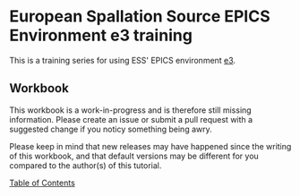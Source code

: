 # European Spallation Source EPICS Environment e3 training

This is a training series for using ESS' EPICS environment [e3](https://github.com/icshwi/e3).

## Workbook

This workbook is a work-in-progress and is therefore still missing information. Please create an issue or submit a pull request with a suggested change if you noticy something being awry.

Please keep in mind that new releases may have happened since the writing of this workbook, and that default versions may be different for you compared to the author(s) of this tutorial.

[Table of Contents](workbook/README.md)
